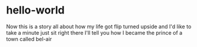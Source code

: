 hello-world
==================
Now this is a story all about how my life got flip turned upside and I'd like to take a minute just sit right there I'll tell you how I became the prince of a town called bel-air
